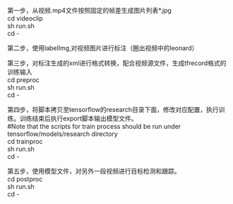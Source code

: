 第一步，从视频.mp4文件按照固定的帧差生成图片列表*.jpg  
cd videoclip  
sh run.sh  
cd -   

第二步，使用labelImg,对视频图片进行标注（圈出视频中的leonard）  

第三步，对标注生成的xml进行格式转换，配合视频源文件，生成tfrecord格式的训练输入  
cd preproc  
sh run.sh  
cd -  

第四步，将脚本拷贝至tensorflow的research目录下面，修改对应配置，执行训练。训练结束后执行export脚本输出模型文件。  
#Note that the scripts for train process should be run under tensorflow/models/research directory  
cd trainproc  
sh run.sh  
cd -  

第五步，使用模型文件，对另外一段视频进行目标检测和跟踪。  
cd postproc  
sh run.sh  
cd -  
